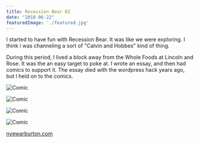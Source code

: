 ```yaml
---
title: Recession Bear 02
date: "2018-06-22"
featuredImage: './featured.jpg'
---
```


I started to have fun with Recession Bear. It was like we were exploring. I think i was channeling a sort of "Calvin and Hobbes" kind of thing.

During this period, I lived a block away from the Whole Foods at Lincoln and Rose. It was the an easy target to poke at. I wrote an essay, and then had comics to support it. The essay died with the wordpress hack years ago, but I held on to the comics.

<!-- end -->

![Comic](./2013-05-13-Nyetoon_shootforthemoon_01.jpg)

![Comic](./2013-05-31-Nyetoon_Blueetooth_01.jpg)

![Comic](./2013-05-13-Nyetoon_Parking_01.jpg)

![Comic](./2013-05-13-Nyetoon_Parking_03.jpg)


[nyewarburton.com](http://nyewarburton.com)
